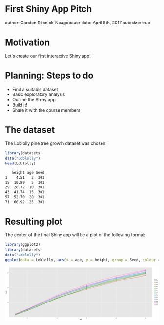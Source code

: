First Shiny App Pitch
========================================================
author: Carsten Rösnick-Neugebauer
date: April 8th, 2017
autosize: true

Motivation
========================================================

Let's create our first interactive Shiny app!


Planning: Steps to do
========================================================

- Find a suitable dataset
- Basic exploratory analysis
- Outline the Shiny app
- Build it!
- Share it with the course members

The dataset
========================================================

The Loblolly pine tree growth dataset was chosen:


```r
library(datasets)
data("Loblolly")
head(Loblolly)
```

```
   height age Seed
1    4.51   3  301
15  10.89   5  301
29  28.72  10  301
43  41.74  15  301
57  52.70  20  301
71  60.92  25  301
```

Resulting plot
========================================================

The center of the final Shiny app will be a plot of the following format:


```r
library(ggplot2)
library(datasets)
data("Loblolly") 
ggplot(data = Loblolly, aes(x = age, y = height, group = Seed, colour = Seed)) + geom_line() + geom_point()
```

![plot of chunk unnamed-chunk-2](pitch-figure/unnamed-chunk-2-1.png)

